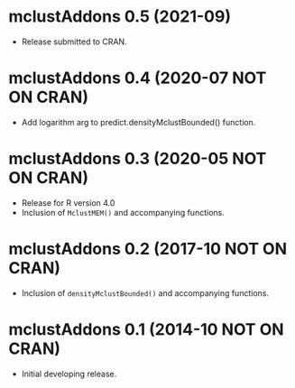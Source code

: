 # mclustAddons 0.5 (2021-09)

- Release submitted to CRAN.

# mclustAddons 0.4 (2020-07 NOT ON CRAN)

- Add logarithm arg to predict.densityMclustBounded() function.

# mclustAddons 0.3 (2020-05 NOT ON CRAN)

- Release for R version 4.0 
- Inclusion of `MclustMEM()` and accompanying functions.

# mclustAddons 0.2 (2017-10 NOT ON CRAN)

- Inclusion of `densityMclustBounded()` and accompanying functions.

# mclustAddons 0.1 (2014-10 NOT ON CRAN)

- Initial developing release.
